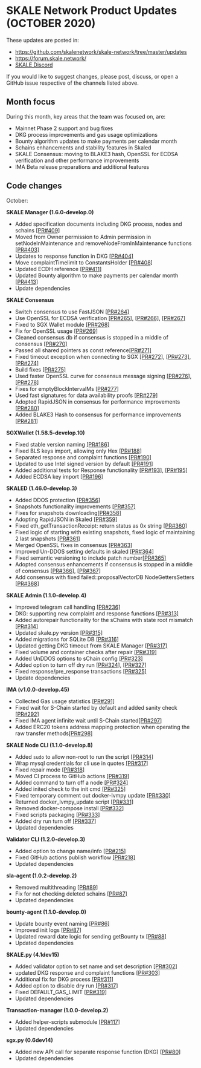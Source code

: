 
# SKALE Network Product Updates (OCTOBER 2020)

These updates are posted in: 

-   <https://github.com/skalenetwork/skale-network/tree/master/updates>
-   <https://forum.skale.network/>
-   [SKALE Discord](https://discord.gg/vvUtWJB)

If you would like to suggest changes, please post, discuss, or open a GitHub issue respective of the channels listed above.

## Month focus

During this month, key areas that the team was focused on, are:

-   Mainnet Phase 2 support and bug fixes
-   DKG process improvements and gas usage optimizations
-   Bounty algorithm updates to make payments per calendar month
-   Schains enhancements and stability features in Skaled
-   SKALE Consensus: moving to BLAKE3 hash, OpenSSL for ECDSA verification and other performance improvements
-   IMA Beta release preparations and additional features

## Code changes

October:

**SKALE Manager (1.6.0-develop.0)**

-   Added specification documents including DKG process, nodes and schains [\[PR#409\]](https://github.com/skalenetwork/skale-manager/pull/409)
-   Moved from Owner permission to Admin permission in setNodeInMaintenance and removeNodeFromInMaintenance functions [\[PR#403\]](https://github.com/skalenetwork/skale-manager/pull/403)
-   Updates to response function in DKG [\[PR#404\]](https://github.com/skalenetwork/skale-manager/pull/404)
-   Move complaintTimelimit to ConstantsHolder [\[PR#408\]](https://github.com/skalenetwork/skale-manager/pull/408)
-   Updated ECDH reference [\[PR#411\]](https://github.com/skalenetwork/skale-manager/pull/411)
-   Updated Bounty algorithm to make payments per calendar month [\[PR#413\]](https://github.com/skalenetwork/skale-manager/pull/413)
-   Update dependencies

**SKALE Consensus**

-   Switch consensus to use FastJSON [\[PR#264\]](https://github.com/skalenetwork/skale-consensus/pull/264)
-   Use OpenSSL for ECDSA verification [\[PR#265\]](https://github.com/skalenetwork/skale-consensus/pull/265), [\[PR#266\]](https://github.com/skalenetwork/skale-consensus/pull/266), [\[PR#267\]](https://github.com/skalenetwork/skale-consensus/pull/267)
-   Fixed to SGX Wallet module [\[PR#268\]](https://github.com/skalenetwork/skale-consensus/pull/268)
-   Fix for OpenSSL usage [\[PR#269\]](https://github.com/skalenetwork/skale-consensus/pull/269)
-   Cleaned consensus db if consensus is stopped in a middle of consensus [\[PR#270\]](https://github.com/skalenetwork/skale-consensus/pull/270)
-   Passed all shared pointers as const reference[\[PR#271\]](https://github.com/skalenetwork/skale-consensus/pull/271)
-   Fixed timeout exception when connecting to SGX [\[PR#272\]](https://github.com/skalenetwork/skale-consensus/pull/272), [\[PR#273\]](https://github.com/skalenetwork/skale-consensus/pull/273), [\[PR#274\]](https://github.com/skalenetwork/skale-consensus/pull/274)
-   Build fixes [\[PR#275\]](https://github.com/skalenetwork/skale-consensus/pull/275)
-   Used faster OpenSSL curve for consensus message signing [\[PR#276\]](https://github.com/skalenetwork/skale-consensus/pull/276), [\[PR#278\]](https://github.com/skalenetwork/skale-consensus/pull/278)
-   Fixes for emptyBlockIntervalMs [\[PR#277\]](https://github.com/skalenetwork/skale-consensus/pull/277)
-   Used fast signatures for data availability proofs [\[PR#279\]](https://github.com/skalenetwork/skale-consensus/pull/279)
-   Adopted RapidJSON in consensus for performance improvements [\[PR#280\]](https://github.com/skalenetwork/skale-consensus/pull/280)
-   Added BLAKE3 Hash to consensus for performance improvements [\[PR#281\]](https://github.com/skalenetwork/skale-consensus/pull/281)

**SGXWallet (1.58.5-develop.10)**

-   Fixed stable version naming [\[PR#186\]](https://github.com/skalenetwork/SGXWallet/pull/186)
-   Fixed BLS keys import, allowing only Hex [\[PR#188\]](https://github.com/skalenetwork/SGXWallet/pull/188)
-   Separated response and complaint functions [\[PR#190\]](https://github.com/skalenetwork/SGXWallet/pull/190)
-   Updated to use Intel signed version by default [\[PR#191\]](https://github.com/skalenetwork/SGXWallet/pull/191)
-   Added additional tests for Response functionality [\[PR#193\]](https://github.com/skalenetwork/SGXWallet/pull/193), [\[PR#195\]](https://github.com/skalenetwork/SGXWallet/pull/195)
-   Added ECDSA key import [\[PR#196\]](https://github.com/skalenetwork/SGXWallet/pull/196)

**SKALED (1.46.0-develop.3)**

-   Added DDOS protection [\[PR#356\]](https://github.com/skalenetwork/skaled/pull/356)
-   Snapshots functionality improvements [\[PR#357\]](https://github.com/skalenetwork/skaled/pull/357)
-   Fixes for snapshots downloading[\[PR#358\]](https://github.com/skalenetwork/skaled/pull/358)
-   Adopting RapidJSON in Skaled [\[PR#359\]](https://github.com/skalenetwork/skaled/pull/359)
-   Fixed eth_getTransactionReceipt: return status as 0x string [\[PR#360\]](https://github.com/skalenetwork/skaled/pull/360)
-   Fixed logic of starting with existing snapshots, fixed logic of maintaining 2 last snapshots [\[PR#361\]](https://github.com/skalenetwork/skaled/pull/361)
-   Merged OpenSSL fixes in consensus [\[PR#363\]](https://github.com/skalenetwork/skaled/pull/363)
-   Improved Un-DDOS setting defaults in skaled [\[PR#364\]](https://github.com/skalenetwork/skaled/pull/364)
-   Fixed semantic versioning to include patch number[\[PR#365\]](https://github.com/skalenetwork/skaled/pull/365)
-   Adopted consensus enhancements if consensus is stopped in a middle of consensus [\[PR#366\]](https://github.com/skalenetwork/skaled/pull/366), [\[PR#367\]](https://github.com/skalenetwork/skaled/pull/367)
-   Add consensus with fixed failed::proposalVectorDB NodeGettersSetters [\[PR#368\]](https://github.com/skalenetwork/skaled/pull/368)


**SKALE Admin (1.1.0-develop.4)**

-   Improved telegram call handling [\[PR#236\]](https://github.com/skalenetwork/skale-admin/pull/236)
-   DKG: supporting new complaint and response functions [\[PR#313\]](https://github.com/skalenetwork/skale-admin/pull/313)
-   Added autorepair functionality for the sChains with state root mismatch [\[PR#314\]](https://github.com/skalenetwork/skale-admin/pull/314)
-   Updated skale.py version [\[PR#315\]](https://github.com/skalenetwork/skale-admin/pull/315)
-   Added migrations for SQLite DB [\[PR#316\]](https://github.com/skalenetwork/skale-admin/pull/316)
-   Updated getting DKG timeout from SKALE Manager [\[PR#317\]](https://github.com/skalenetwork/skale-admin/pull/317)
-   Fixed volume and container checks after repair [\[PR#319\]](https://github.com/skalenetwork/skale-admin/pull/319)
-   Added UnDDOS options to sChain config [\[PR#323\]](https://github.com/skalenetwork/skale-admin/pull/323)
-   Added option to turn off dry run [\[PR#324\]](https://github.com/skalenetwork/skale-admin/pull/324), [\[PR#327\]](https://github.com/skalenetwork/skale-admin/pull/327)
-   Fixed response/pre_response transactions [\[PR#325\]](https://github.com/skalenetwork/skale-admin/pull/325)
-   Update dependencies

**IMA (v1.0.0-develop.45)**

-   Collected Gas usage statistics [\[PR#291\]](https://github.com/skalenetwork/ima/pull/291)
-   Fixed wait for S-Chain started by default and added sanity check [\[PR#292\]](https://github.com/skalenetwork/ima/pull/292)
-   Fixed IMA agent infinite wait until S-Chain started[\[PR#297\]](https://github.com/skalenetwork/ima/pull/297)
-   Added ERC20 tokens address mapping protection when operating the raw transfer methods[\[PR#298\]](https://github.com/skalenetwork/ima/pull/298)

**SKALE Node CLI (1.1.0-develop.8)**

-   Added `sudo` to allow non-root to run the script [\[PR#314\]](https://github.com/skalenetwork/skale-node-cli/pull/314)
-   Wrap mysql credentials for cli use in quotes [\[PR#317\]](https://github.com/skalenetwork/skale-node-cli/pull/317)
-   Fixed repair mode [\[PR#318\]](https://github.com/skalenetwork/skale-node-cli/pull/318)
-   Moved CI process to GitHub actions [\[PR#319\]](https://github.com/skalenetwork/skale-node-cli/pull/319)
-   Added command to turn off a node [\[PR#324\]](https://github.com/skalenetwork/skale-node-cli/pull/324)
-   Added inited check to the init cmd [\[PR#325\]](https://github.com/skalenetwork/skale-node-cli/pull/325)
-   Fixed temporary comment out docker-lvmpy update [\[PR#330\]](https://github.com/skalenetwork/skale-node-cli/pull/330)
-   Returned docker_lvmpy_update script [\[PR#331\]](https://github.com/skalenetwork/skale-node-cli/pull/331)
-   Removed docker-compose install [\[PR#332\]](https://github.com/skalenetwork/skale-node-cli/pull/332)
-   Fixed scripts packaging [\[PR#333\]](https://github.com/skalenetwork/skale-node-cli/pull/333)
-   Added dry run turn off [\[PR#337\]](https://github.com/skalenetwork/skale-node-cli/pull/337)
-   Updated dependencies

**Validator CLI (1.2.0-develop.3)**

-   Added option to change name/info [\[PR#215\]](https://github.com/skalenetwork/validator-cli/pull/215)
-   Fixed GitHub actions publish workflow [\[PR#218\]](https://github.com/skalenetwork/validator-cli/pull/218)
-   Updated dependencies

**sla-agent (1.0.2-develop.2)**

-   Removed multithreading [\[PR#89\]](https://github.com/skalenetwork/sla-agent/pull/89)
-   Fix for not checking deleted schains [\[PR#87\]](https://github.com/skalenetwork/sla-agent/pull/87)
-   Updated dependencies

**bounty-agent (1.1.0-develop.0)**

-   Update bounty event naming [\[PR#86\]](https://github.com/skalenetwork/bounty-agent/pull/86)
-   Improved init logs [\[PR#87\]](https://github.com/skalenetwork/bounty-agent/pull/87)
-   Updated reward date logic for sending getBounty tx [\[PR#88\]](https://github.com/skalenetwork/bounty-agent/pull/88)
-   Updated dependencies

**SKALE.py (4.1dev15)**

-   Added validator option to set name and set description [\[PR#302\]](https://github.com/skalenetwork/skale.py/pull/302)
-   updated DKG response and complaint functions [\[PR#303\]](https://github.com/skalenetwork/skale.py/pull/303)
-   Additional fix for DKG process [\[PR#311\]](https://github.com/skalenetwork/skale.py/pull/311)
-   Added option to disable dry run [\[PR#317\]](https://github.com/skalenetwork/skale.py/pull/317)
-   Fixed DEFAULT_GAS_LIMIT [\[PR#319\]](https://github.com/skalenetwork/skale.py/pull/319)
-   Updated dependencies

**Transaction-manager (1.0.0-develop.2)**

-   Added helper-scripts submodule [\[PR#117\]](https://github.com/skalenetwork/transaction-manager/pull/117)
-   Updated dependencies

**sgx.py (0.6dev14)**

-   Added new API call for separate response function (DKG) [\[PR#80\]](https://github.com/skalenetwork/sgx.py/pull/80)
-   Updated dependencies

